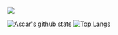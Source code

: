 ![](https://media.giphy.com/media/MeJgB3yMMwIaHmKD4z/giphy.gif)


[![Ascar's github stats](https://github-readme-stats.vercel.app/api?username=Ascarshen)](https://github.com/Ascarshen/github-readme-stats)
[![Top Langs](https://github-readme-stats.vercel.app/api/top-langs/?username=Ascarshen&layout=compact)](https://github.com/Ascarshen/github-readme-stats)

<!--
**Ascarshen/Ascarshen** is a ✨ _special_ ✨ repository because its `README.md` (this file) appears on your GitHub profile.


Here are some ideas to get you started:

- 🔭 I’m currently working on ...
- 🌱 I’m currently learning ...
- 👯 I’m looking to collaborate on ...
- 🤔 I’m looking for help with ...
- 💬 Ask me about ...
- 📫 How to reach me: ...
- 😄 Pronouns: ...
- ⚡ Fun fact: ...
-->

